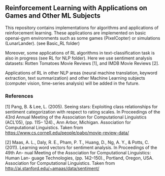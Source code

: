 ## Reinforcement Learning with Applications on Games and Other ML Subjects

This repository contains implementations for algorithms and applications of reinforcement learning. These applications are implemented on basic openai-gym environments such as some games (PixelCopter) or simulations (LunarLander). (see Basic_RL folder)

Moreover, some applications of RL algorithms in text-classification task is also in progress (see RL for NLP folder). Here we use sentiment analysis datasets: Rotten Tomatoes Movie Reviews [1], and IMDB Movie Reviews [2].

Applications of RL in other NLP areas (neural machine translation, keyword extraction, text summarization) and other Machine Learning subjects (computer vision, time-series analysis) will be added in the future.

### References 
[1] Pang, B. & Lee, L. (2005). Seeing stars: Exploiting class relationships for sentiment
categorization with respect to rating scales. In Proceedings of the 43rd Annual
Meeting of the Association for Computational Linguistics (ACL’05), (pp. 115–
124)., Ann Arbor, Michigan. Association for Computational Linguistics. Taken from
 https://www.cs.cornell.edu/people/pabo/movie-review-data/

[2] Maas, A. L., Daly, R. E., Pham, P. T., Huang, D., Ng, A. Y., & Potts, C. (2011).
Learning word vectors for sentiment analysis. In Proceedings of the 49th An-
nual Meeting of the Association for Computational Linguistics: Human Lan-
guage Technologies, (pp. 142–150)., Portland, Oregon, USA. Association for
Computational Linguistics. Taken from http://ai.stanford.edu/~amaas/data/sentiment/
